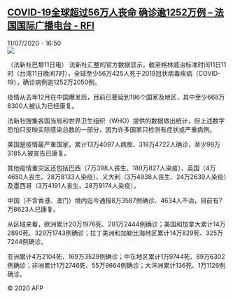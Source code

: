 <!--1594482902000-->
[COVID-19全球超过56万人丧命 确诊逾1252万例 – 法国国际广播电台 - RFI](http://www.rfi.fr//cn/contenu/20200711-covid-19%E5%85%A8%E7%90%83%E8%B6%85%E8%BF%8756%E4%B8%87%E4%BA%BA%E4%B8%A7%E5%91%BD-%E7%A1%AE%E8%AF%8A%E9%80%BE1252%E4%B8%87%E4%BE%8B)
------

<div>11/07/2020 - 16:50</div><img src="https://s.rfi.fr/media/display/10cf25c0-c38a-11ea-a4a5-005056a98db9/w:310/p:16x9/health0001b.200711225002.jpg"><div class="t-content__body u-clearfix"><div class="m-interstitial"></div><p>（法新社巴黎11日电）    法新社汇整的官方数据显示，截至格林威治标准时间11日11时（台湾11日晚间7时），全球至少56万425人死于2019冠状病毒疾病（COVID-19），确诊病例逾1252万2050例。</p><p>    疫情从去年12月在中国爆发后，目前已蔓延到196个国家及地区，其中至少668万8300人被认为已经康复。</p><p>    法新社搜集各国当局和世界卫生组织（WHO）提供的数据做出统计，但上述数字恐怕只反映实际感染总数的一部分，因为许多国家只检测有症状或严重病例。</p><p>    美国是疫情最严重国家，累计13万4097人病故、318万4722人确诊，至少98万3185人被宣告已康复。</p><p>    其他疫情重灾区还包括巴西（7万398人丧生、180万827人染疫）、英国（4万4650人丧生、28万8133人染疫）、义大利（3万4938人丧生、24万2639人染疫）及墨西哥（3万4191人丧生、28万9174人染疫）。</p><p>    中国（不含香港、澳门）境内迄今通报8万3587例确诊、4634人不治，目前有7万8623人已康复。</p><p>    从区域来看，欧洲累计20万1976死、281万2444例确诊；美国和加拿大累计14万2890死、329万1743例确诊；拉丁美洲和加勒比海地区累计14万829死、325万7244例确诊。</p><p>    亚洲累计4万2104死、169万3529例确诊；中东地区累计1万9744死、89万6302例确诊；非洲累计1万2746死、55万9664例确诊；大洋洲累计136死、1万1126例确诊。</p><p class="t-copyright">© 2020 AFP</p>        </div>
